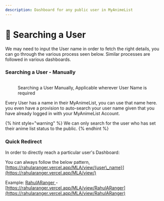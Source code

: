 ```yaml
---
description: Dashboard for any public user in MyAnimeList
---
```


# 👋 Searching a User

We may need to input the User name in order to fetch the right details, you can go through the various process seen below. Similar processes are followed in various dashboards.

### Searching a User - Manually

<figure><img src="../.gitbook/assets/UserView-SearchUser.gif" alt=""><figcaption><p>Searching a User Manually, Applicable wherever User Name is required</p></figcaption></figure>

Every User has a name in their MyAnimeList, you can use that name here. you even have a provision to auto-search your user name given that you have already logged in with your MyAnimeList Account.

{% hint style="warning" %}
We can only search for the user who has set their anime list status to the public.
{% endhint %}

### Quick Redirect

In order to directly reach a particular user's Dashboard:

You can always follow the below pattern, [https://rahularanger.vercel.app/MLA/view/{user\_name}](https://rahularanger.vercel.app/MLA/view/)

Example: [RahulARanger ](https://myanimelist.net/profile/RahulARanger)- [https://rahularanger.vercel.app/MLA/view/RahulARanger](https://rahularanger.vercel.app/MLA/view/RahulARanger)
